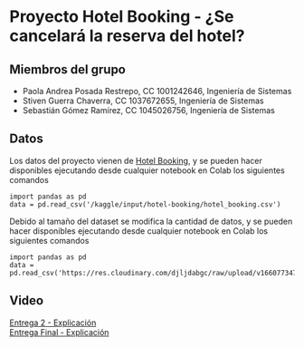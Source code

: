 # Proyecto Hotel Booking - ¿Se cancelará la reserva del hotel?


## Miembros del grupo

- Paola Andrea Posada Restrepo, CC 1001242646, Ingeniería de Sistemas
- Stiven Guerra Chaverra, CC 1037672655, Ingeniería de Sistemas
- Sebastián Gómez Ramírez, CC 1045026756, Ingeniería de Sistemas

## Datos

Los datos del proyecto vienen de [Hotel Booking](https://www.kaggle.com/datasets/mojtaba142/hotel-booking), y se pueden hacer disponibles ejecutando desde cualquier notebook en Colab los siguientes comandos

    import pandas as pd
    data = pd.read_csv('/kaggle/input/hotel-booking/hotel_booking.csv')
    
Debido al tamaño del dataset se modifica la cantidad de datos, y se pueden hacer disponibles ejecutando desde cualquier notebook en Colab los siguientes comandos

    import pandas as pd
    data = pd.read_csv('https://res.cloudinary.com/djljdabgc/raw/upload/v1660773479/hotel_booking_2015_zl7you.csv')
    
## Video

[Entrega 2 - Explicación](https://www.youtube.com/watch?v=PnVMXru5J8I&ab_channel=SGC)  
[Entrega Final - Explicación](https://www.youtube.com/watch?v=rFjOk9ugj4s)
